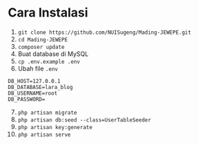 # Cara Instalasi

1. `git clone https://github.com/NUISugeng/Mading-JEWEPE.git`
2. `cd Mading-JEWEPE`
3. `composer update`
4. Buat database di MySQL
5. `cp .env.example .env`
6. Ubah file `.env`

```
DB_HOST=127.0.0.1
DB_DATABASE=lara_blog
DB_USERNAME=root
DB_PASSWORD=
```

7. `php artisan migrate`
8. `php artisan db:seed --class=UserTableSeeder`
9. `php artisan key:generate`
10. `php artisan serve`